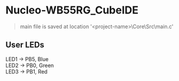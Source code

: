 # Nucleo-WB55RG_CubeIDE

> main file is saved at location '\<project-name>\Core\Src\main.c'

## User LEDs
LED1 -> PB5, Blue  
LED2 -> PB0, Green  
LED3 -> PB1, Red  

